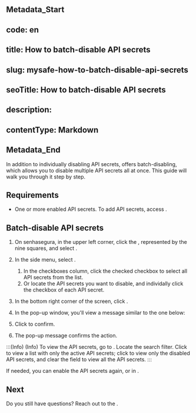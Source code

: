 ## Metadata_Start 
## code: en
## title: How to batch-disable API secrets 
## slug: mysafe-how-to-batch-disable-api-secrets 
## seoTitle: How to batch-disable API secrets 
## description:  
## contentType: Markdown 
## Metadata_End
In addition to individually disabling API secrets,  offers batch-disabling, which allows you to disable multiple API secrets all at once. This guide will walk you through it step by step.

## Requirements

* One or more enabled API secrets. To add API secrets, access .

## Batch-disable API secrets
1. On senhasegura, in the upper left corner, click the , represented by the nine squares, and select .
2. In the side menu, select .
    1. In the checkboxes column, click the checked checkbox to select all API secrets from the list.
    2. Or locate the API secrets you want to disable, and individally click the checkbox of each API secret.
3. In the bottom right corner of the screen, click .
4. In the  pop-up window, you'll view a message similar to the one below:



5. Click  to confirm.
6. The pop-up message  confirms the action.

:::(Info) (Info)
To view the API secrets, go to . Locate the  search filter. Click  to view a list with only the active API secrets; click  to view only the disabled API secrets, and clear the field to view all the API secrets.
:::

If needed, you can enable the API secrets again,  or in .

## Next



Do you still have questions? Reach out to the .
